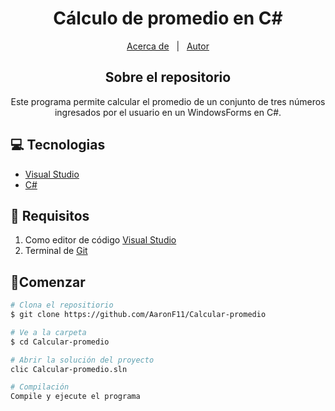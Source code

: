 <h1 align = "center">Cálculo de promedio en C#</h1>

<p align="center">
  <a href="#about">Acerca de</a> &#xa0; | &#xa0; 
  <a href="https://github.com/AaronF11" target="_blank">Autor</a>
</p>

<h2 align="center" id="about"> Sobre el repositorio </h2>

<center>Este programa permite calcular el promedio de un conjunto de tres números ingresados por el usuario en un WindowsForms en C#.</center>

## 💻 Tecnologias 

- [Visual Studio](https://code.visualstudio.com/docs)
- [C#](https://learn.microsoft.com/en-us/dotnet/csharp/)

## 📖 Requisitos

1. Como editor de código [Visual Studio](https://code.visualstudio.com/docs)
3. Terminal de [Git](https://git-scm.com/downloads)

## 🚦Comenzar
```bash
# Clona el repositiorio
$ git clone https://github.com/AaronF11/Calcular-promedio

# Ve a la carpeta
$ cd Calcular-promedio

# Abrir la solución del proyecto
clic Calcular-promedio.sln

# Compilación
Compile y ejecute el programa
```
